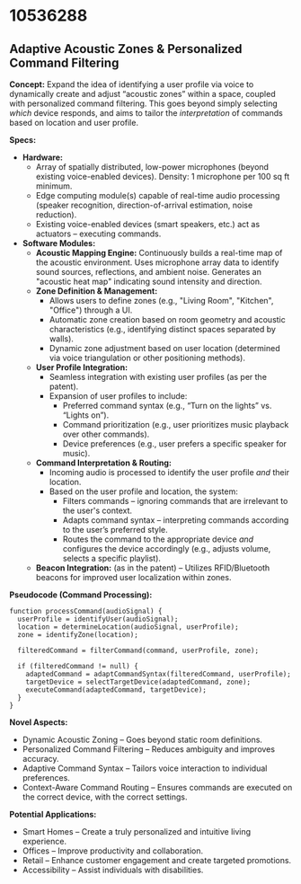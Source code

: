 # 10536288

## Adaptive Acoustic Zones & Personalized Command Filtering

**Concept:** Expand the idea of identifying a user profile via voice to dynamically create and adjust “acoustic zones” within a space, coupled with personalized command filtering. This goes beyond simply selecting *which* device responds, and aims to tailor the *interpretation* of commands based on location and user profile.

**Specs:**

*   **Hardware:**
    *   Array of spatially distributed, low-power microphones (beyond existing voice-enabled devices). Density: 1 microphone per 100 sq ft minimum.
    *   Edge computing module(s) capable of real-time audio processing (speaker recognition, direction-of-arrival estimation, noise reduction).
    *   Existing voice-enabled devices (smart speakers, etc.) act as actuators – executing commands.
*   **Software Modules:**
    *   **Acoustic Mapping Engine:** Continuously builds a real-time map of the acoustic environment. Uses microphone array data to identify sound sources, reflections, and ambient noise. Generates an "acoustic heat map" indicating sound intensity and direction.
    *   **Zone Definition & Management:**
        *   Allows users to define zones (e.g., "Living Room", "Kitchen", "Office") through a UI.
        *   Automatic zone creation based on room geometry and acoustic characteristics (e.g., identifying distinct spaces separated by walls).
        *   Dynamic zone adjustment based on user location (determined via voice triangulation or other positioning methods).
    *   **User Profile Integration:**
        *   Seamless integration with existing user profiles (as per the patent).
        *   Expansion of user profiles to include:
            *   Preferred command syntax (e.g., “Turn on the lights” vs. “Lights on”).
            *   Command prioritization (e.g., user prioritizes music playback over other commands).
            *   Device preferences (e.g., user prefers a specific speaker for music).
    *   **Command Interpretation & Routing:**
        *   Incoming audio is processed to identify the user profile *and* their location.
        *   Based on the user profile and location, the system:
            *   Filters commands – ignoring commands that are irrelevant to the user's context.
            *   Adapts command syntax – interpreting commands according to the user’s preferred style.
            *   Routes the command to the appropriate device *and* configures the device accordingly (e.g., adjusts volume, selects a specific playlist).
    *   **Beacon Integration:** (as in the patent) – Utilizes RFID/Bluetooth beacons for improved user localization within zones.

**Pseudocode (Command Processing):**

```
function processCommand(audioSignal) {
  userProfile = identifyUser(audioSignal);
  location = determineLocation(audioSignal, userProfile);
  zone = identifyZone(location);

  filteredCommand = filterCommand(command, userProfile, zone);

  if (filteredCommand != null) {
    adaptedCommand = adaptCommandSyntax(filteredCommand, userProfile);
    targetDevice = selectTargetDevice(adaptedCommand, zone);
    executeCommand(adaptedCommand, targetDevice);
  }
}
```

**Novel Aspects:**

*   Dynamic Acoustic Zoning – Goes beyond static room definitions.
*   Personalized Command Filtering – Reduces ambiguity and improves accuracy.
*   Adaptive Command Syntax – Tailors voice interaction to individual preferences.
*   Context-Aware Command Routing – Ensures commands are executed on the correct device, with the correct settings.

**Potential Applications:**

*   Smart Homes – Create a truly personalized and intuitive living experience.
*   Offices – Improve productivity and collaboration.
*   Retail – Enhance customer engagement and create targeted promotions.
*   Accessibility – Assist individuals with disabilities.